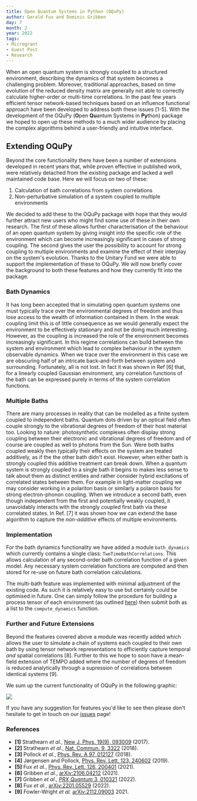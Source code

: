 ```yaml
---
title: Open Quantum Systems in Python (OQuPy)
author: Gerald Fux and Dominic Gribben
day: 7
month: 2
year: 2022
tags:
- Microgrant
- Guest Post
- Research
---
```


When an open quantum system is strongly coupled to a structured environment, describing the dynamics of that system becomes a challenging problem.  Moreover, traditional approaches, based on time evolution of the reduced density matrix are generally not able to correctly calculate higher-order or multi-time correlations. In the past few years efficient tensor network-based techniques based on an influence functional approach have been developed to address both these issues [1-5]. With the development of the OQuPy (**O**pen **Qu**antum Systems in **Py**thon) package we hoped to open up these methods to a much wider audience by placing the complex algorithms behind a user-friendly and intuitive interface.

## Extending OQuPy

Beyond the core functionality there have been a number of extensions developed in recent years that, while proven effective in published work, were relatively detached from the existing package and lacked a well maintained code base. Here we will focus on two of these:

1. Calculation of bath correlations from system correlations
2. Non-perturbative simulation of a system coupled to multiple environments

We decided to add these to the OQuPy package with hope that they would further attract new users who might find some use of these in their own research. The first of these allows further characterisation of the behaviour of an open quantum system by giving insight into the specific role of the environment which can become increasingly significant in cases of strong coupling. The second gives the user the possibility to account for strong coupling to multiple environments and examine the effect of their interplay on the system's evolution. Thanks to the Unitary Fund we were able to support the implementation of these to OQuPy. We will now briefly cover the background to both these features and how they currently fit into the package.

### Bath Dynamics

It has long been accepted that in simulating open quantum systems one must typically trace over the environmental degrees of freedom and thus lose access to the wealth of information contained in them. In the weak coupling limit this is of little consequence as we would generally expect the environment to be effectively stationary and not be doing much interesting. However, as the coupling is increased the role of the environment becomes increasingly significant. In this regime correlations can build between the system and environment which lead to complex behaviour in the system observable dynamics. When we trace over the environment in this case we are obscuring half of an intricate back-and-forth between system and surrounding. Fortunately, all is not lost. In fact it was shown in Ref [6] that, for a linearly coupled Gaussian environment, any correlation functions of the bath can be expressed purely in terms of the system correlation functions.

### Multiple Baths

There are many processes in reality that can be modelled as a finite system coupled to independent baths. Quantum dots driven by an optical field often couple strongly to the vibrational degrees of freedom of their host material too. Looking to nature: photosynthetic complexes often display strong coupling between their electronic and vibrational degrees of freedom and of course are coupled as well to photons from the Sun. Were both baths coupled weakly then typically their effects on the system are treated additively, as if the the other bath didn't exist. However, when either bath is strongly coupled this additive treatment can break down. When a quantum system is strongly coupled to a single bath it begins to makes less sense to talk about them as distinct entities and rather consider hybrid excitations of correlated states between them. For example in light-matter coupling we may consider working in a polariton basis or similarly a polaron basis for strong electron-phonon coupling. When we introduce a second bath, even though independent from the first and potentially weakly coupled, it unavoidably interacts with the strongly coupled first bath via these correlated states. In Ref. [7] it was shown how we can extend the base algorithm to capture the *non-additive* effects of multiple environments.

### Implementation

For the bath dynamics functionality we have added a module `bath_dynamics` which currently contains a single class: `TwoTimeBathCorrelations`. This allows calculation of any second-order bath correlation function of a given model. Any necessary system correlation functions are computed and then stored for re-use on future bath correlation calculations.

The multi-bath feature was implemented with minimal adjustment of the existing code. As such it is relatively easy to use but certainly could be optimised in future. One can simply follow the procedure for building a process tensor of each environment (as outlined [here](https://oqupy.readthedocs.io/en/latest/pages/tutorials/pt_tempo/pt_tempo.html)) then submit both as a list to the `compute_dynamics` function.

### Further and Future Extensions

Beyond the features covered above a module was recently added which allows the user to simulate a chain of systems each coupled to their own bath by using tensor network representations to efficiently capture temporal *and* spatial correlations [8]. Further to this we hope to soon have a mean-field extension of TEMPO added where the number of degrees of freedom is reduced analytically through a supression of correlations between identical systems [9].

We sum up the current functionality of OQuPy in the following graphic:

![](/home/dominic/Dropbox/Unitary_Fund/unitary-fund/images/oqupy_logo.png)



If you have any suggestion for features you'd like to see then please don't hesitate to get in touch on our [issues](https://github.com/tempoCollaboration/TimeEvolvingMPO/issues) page!

### References

- **[1]** Strathearn *et al.*, [New J. Phys. 19(9), 093009](http://dx.doi.org/10.1088/1367-2630/aa8744) (2017).
- **[2]** Strathearn *et al.*, [Nat. Commun. 9, 3322](https://doi.org/10.1038/s41467-018-05617-3) (2018).
- **[3]** Pollock *et al.*, [Phys. Rev. A 97, 012127](http://dx.doi.org/10.1103/PhysRevA.97.012127) (2018).
- **[4]** Jørgensen and Pollock, [Phys. Rev. Lett. 123, 240602](http://dx.doi.org/10.1103/PhysRevLett.123.240602) (2019).
- **[5]** Fux *et al.*, [Phys. Rev. Lett. 126, 200401](https://link.aps.org/doi/10.1103/PhysRevLett.126.200401) (2021).
- **[6]** Gribben *et al.*, [arXiv:2106.04212](http://arxiv.org/abs/2106.04212) (2021).
- **[7]** Gribben *et al.*, [*PRX Quantum* 3, 010321](https://doi.org/10.1103/PRXQuantum.3.010321) (2022).
- **[8]** Fux *et al.*, [arXiv:2201.05529](http://arxiv.org/abs/2201.05529) (2022).
- **[9]** Fowler-Wright *et al.* [arXiv:2112.09003](https://arxiv.org/abs/2112.09003) 2021.

<!--
Thanks for contributing a blog post to the UF site!

Some quick tips:
- Use the `title` field to set the title of your post, no first level header needed.
- Standard markdown formatting is supported (code blocks, links, images, etc.)
  - Put images for your post in the `images` folder.
- If you need further custom formatting, direct html will work here as well.
- 


NOTE: If this post needs external attribution, include the line below at the very top.
> _This blog was originally posted [here](), and is reproduced with the author's permission._ -->
